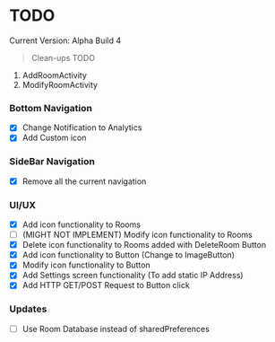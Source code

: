 # TODO

Current Version: Alpha Build 4

> Clean-ups TODO

1. AddRoomActivity
2. ModifyRoomActivity

### Bottom Navigation

- [x] Change Notification to Analytics
- [x] Add Custom icon

### SideBar Navigation

- [x] Remove all the current navigation

### UI/UX

- [x] Add icon functionality to Rooms
- [ ] (MIGHT NOT IMPLEMENT) Modify icon functionality to Rooms
- [x] Delete icon functionality to Rooms added with DeleteRoom Button
- [x] Add icon functionality to Button (Change to ImageButton)
- [x] Modify icon functionality to Button
- [x] Add Settings screen functionality (To add static IP Address)
- [x] Add HTTP GET/POST Request to Button click

### Updates

- [ ] Use Room Database instead of sharedPreferences
